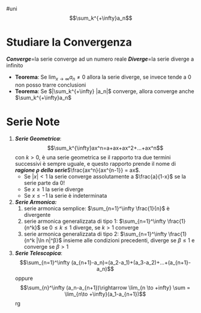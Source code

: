 #uni 
$$\sum_k^{+\infty}a_n$$
# Studiare la Convergenza
___Converge___=la serie converge ad un numero reale
___Diverge___=la serie diverge a infinito
-  __Teorema__: Se $\lim_{x \to \infty} a_n \neq 0$ allora la serie diverge, se invece tende a $0$ non posso trarre conclusioni
-  __Teorema__: Se $|\sum_k^{+\infty} |a_n|$ converge, allora converge anche $\sum_k^{+\infty}a_n$ 
# Serie Note
1. ___Serie Geometrica___: $$\sum_k^{\infty}ax^n=a+ax+ax^2+...+ax^n$$ con $k>0$, è una serie geometrica se il rapporto tra due termini successivi è sempre uguale, e questo rapporto prende il nome di ___ragione $\rho$ della serie___$\frac{ax^n}{ax^{n-1}} = ax$. 
   - Se $|x|<1$ la serie converge assolutamente a $\frac{a}{1-x}$ se la serie parte da $0$!
   - Se $x \geq 1$ la serie diverge
   - Se $x \leq -1$ la serie è indeterminata 
2. ___Serie Armonica:___ 
	1. serie armonica semplice: $\sum_{n=1}^\infty \frac{1}{n}$ è divergente
	2. serie armonica generalizzata di tipo 1: $\sum_{n=1}^\infty \frac{1}{n^k}$ se $0\leq k \leq 1$ diverge, se $k>1$ converge
	3. serie armonica generalizzata di tipo 2: $\sum_{n=1}^\infty \frac{1}{n^k |\ln n|^β}$ insieme alle condizioni precedenti, diverge se $β \leq 1$ e converge se $β > 1$ 
3. ___Serie Telescopica___: $$\sum_{n=1}^\infty (a_{n+1}-a_n)=(a_2-a_1)+(a_3-a_2)+...+(a_{n+1}-a_n)$$oppure
$$\sum_{n}^\infty (a_n-a_{n+1})\rightarrow \lim_{n \to +infty} \sum = \lim_{n\to +\infty}(a_1-a_{n+1})$$rg